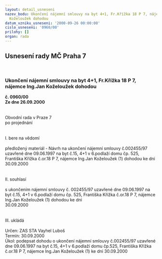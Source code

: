 ```yaml
---
layout: detail_usneseni
nazev_bodu: Ukončení nájemní smlouvy na byt 4+1, Fr.Křížka 18 P 7, nájemce Ing.Jan
  Koželoužek dohodou
datum_vzniku_usneseni: '2000-09-26 00:00:00'
cislo_usneseni: '0960/00'
prilohy: []
organ: rada
---
```

<div id="ucUsn_pList" class="usn">
	<span><h2>Usnesení rady MČ Praha 7 </h2>
<br></span><div class="standBody">
<span><h3>Ukončení nájemní smlouvy na byt 4+1, Fr.Křížka 18 P 7, nájemce Ing.Jan Koželoužek dohodou</h3></span><div class="center">
		<strong>č. 0960/00</strong><br>
	</div>
<div class="center">
		<strong>Ze dne 26.09.2000</strong><br><br>
	</div>
<br>Obvodní rada v Praze 7<br>po projednání<br><br><br>I.	bere na vědomí<br><br> předložený materiál - Návrh na ukončení nájemní smlouvy  č.002455/97 uzavřené dne 09.06.1997 na byt  č.15, 4+1 v 6.podlaží domu čp. 525, Františka  Křížka č.or.18 P 7, nájemce Ing.Jan Koželoužek (1) dohodou  ke dni 30.09.2000<br><br><br>II.	souhlasí <br><br>s ukončením nájemní smlouvy č. 002455/97 uzavřené dne 09.06.1997 na byt  č.15, 4+1 v 6.podlaží domu  čp. 525, Františka Křížka č.or.18 P 7, nájemce Ing.Jan Koželoužek (1) dohodou ke dni <br>30.09.2000<br><br><br>III.	ukládá <br><br> Určen:	     	ZAS STA Vayhel Luboš<br>Termín: 30.09.2000<br>Úkol:	podepsat dohodu o ukončení nájemní smlouvy č.002455/97 uzavřené dne 09.06.1997 na byt č.15, 4+1 v 6.podlaží domu čp.525, Františka Křížka č.or.18 P 7, nájemce Ing.Jan Koželoužek (1) ke dni 30.09.2000<br>
</div>
</div>
